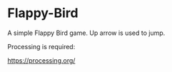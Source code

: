 # Flappy-Bird
A simple Flappy Bird game. Up arrow is used to jump.

Processing is required:

https://processing.org/
